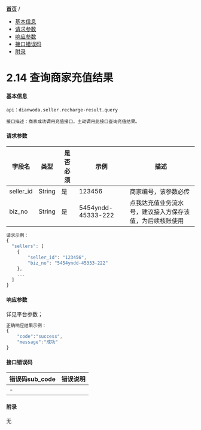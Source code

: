 [**首页**](https://open-qa1.dwbops.com/) /


- <a href="#基本信息">基本信息</a>
- <a href="#请求参数">请求参数</a>
- <a href="#响应参数">响应参数</a>
- <a href="#接口错误码">接口错误码</a>
- <a href="#附录">附录</a>


# 2.14 查询商家充值结果

#### 基本信息
```
api：dianwoda.seller.recharge-result.query

接口描述：商家成功调用充值接口，主动调用此接口查询充值结果。

```

#### 请求参数
字段名 | 类型 | 是否必须 | 示例 | 描述
---|---|---|---|---
seller_id|String|是|123456|商家编号，该参数必传
biz_no|String|是|5454yndd-45333-222|点我达充值业务流水号，建议接入方保存该值，为后续核账使用

```javascript
请求示例：
{
  "sellers": [
    {
        "seller_id": "123456",
        "biz_no": "5454yndd-45333-222"
    },
    ...
  ]
}
```

#### 响应参数
详见平台参数；

```javascript
正确响应结果示例：
{
	"code":"success",
	"message":"成功"
}
```

#### 接口错误码
错误码sub_code | 错误说明
---|---
|-


#### 附录
无